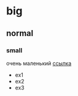 # big
## normal
### small
очень маленький
[ссылка](https://habr.com/ru/post/473174/)
- ex1
- ex2
- ex3
